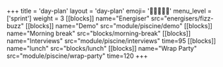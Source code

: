 +++
title = 'day-plan'
layout = 'day-plan'
emoji= '🧑🏾‍🤝‍🧑🏾'
menu_level = ['sprint']
weight = 3
[[blocks]]
name="Energiser"
src="energisers/fizz-buzz"
[[blocks]]
name="Demo"
src="module/piscine/demo"
[[blocks]]
name="Morning break"
src="blocks/morning-break"
[[blocks]]
name="Interviews"
src="module/piscine/interviews"
time=95
[[blocks]]
name="lunch"
src="blocks/lunch"
[[blocks]]
name="Wrap Party"
src="module/piscine/wrap-party"
time=120
+++
